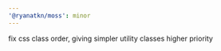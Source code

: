 ```yaml
---
'@ryanatkn/moss': minor
---
```


fix css class order, giving simpler utility classes higher priority
